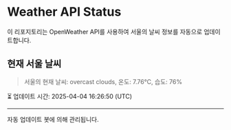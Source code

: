 
# Weather API Status

이 리포지토리는 OpenWeather API를 사용하여 서울의 날씨 정보를 자동으로 업데이트합니다.

## 현재 서울 날씨
> 서울의 현재 날씨: overcast clouds, 온도: 7.76°C, 습도: 76%

⏳ 업데이트 시간: 2025-04-04 16:26:50 (UTC)

---
자동 업데이트 봇에 의해 관리됩니다.
